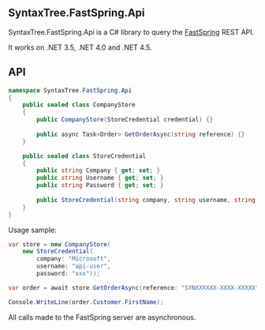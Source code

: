 ## SyntaxTree.FastSpring.Api

SyntaxTree.FastSpring.Api is a C# library to query the [FastSpring](http://www.fastspring/) REST API.

It works on .NET 3.5, .NET 4.0 and .NET 4.5.

## API

```csharp
namespace SyntaxTree.FastSpring.Api
{
	public sealed class CompanyStore
	{
		public CompanyStore(StoreCredential credential) {}
		
		public async Task<Order> GetOrderAsync(string reference) {}
	}

	public sealed class StoreCredential
	{
		public string Company { get; set; }
		public string Username { get; set; }
		public string Password { get; set; }
		
		public StoreCredential(string company, string username, string password) {}
	}
}
```

Usage sample:

```csharp
var store = new CompanyStore(
	new StoreCredential(
		company: "Microsoft",
		username: "api-user",
		password: "xxx"));

var order = await store.GetOrderAsync(reference: "SYNXXXXXX-XXXX-XXXXX");

Console.WriteLine(order.Customer.FirstName);
```

All calls made to the FastSpring server are asynchronous.
